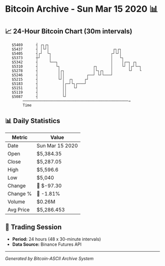 # Bitcoin Archive - Sun Mar 15 2020 📊

## 📈 24-Hour Bitcoin Chart (30m intervals)

```
   $5469      ┤ ┌┐┌┐                                           
   $5437      ┤ │└┘│                             ┌┐┌┐          
   $5405      ┤┌┘  └┐                           ┌┘└┘│          
   $5373      ┼┘    │                           │   └┐         
   $5342      ┤     └──┐                        │    │┌─┐ ┌┐   
   $5310      ┤        └┐               ┌┐      │    └┘ │┌┘└─┐ 
   $5278      ┤         │┌┐             │└┐┌┐   │       └┘   └ 
   $5246      ┤         │││          ┌──┘ └┘└───┘              
   $5215      ┤         └┘│  ┌┐     ┌┘                         
   $5183      ┤           │┌─┘└┐┌───┘                          
   $5151      ┤           ││   └┘                              
   $5119      ┤           ││                                   
   $5087      ┤           └┘                                   
        ────────────────────────────────────────────────→
        Time
```

## 📊 Daily Statistics

| Metric | Value |
|--------|-------|
| Date | Sun Mar 15 2020 |
| Open | $5,384.35 |
| Close | $5,287.05 |
| High | $5,596.6 |
| Low | $5,040 |
| Change | 🔴 $-97.30 |
| Change % | 🔴 -1.81% |
| Volume | $0.26M |
| Avg Price | $5,286.453 |

## 📅 Trading Session

- **Period:** 24 hours (48 x 30-minute intervals)
- **Data Source:** Binance Futures API

---
*Generated by Bitcoin-ASCII Archive System*
